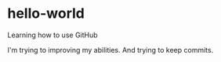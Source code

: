 # hello-world
Learning how to use GitHub

I'm trying to improving my abilities.
And trying to keep commits.
